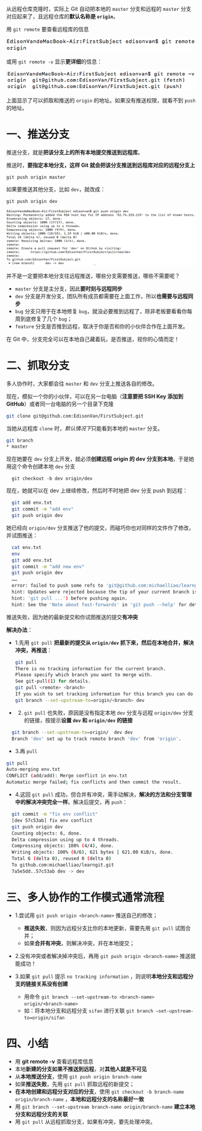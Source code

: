 从远程仓库克隆时，实际上 Git 自动把本地的 `master` 分支和远程的 `master` 分支对应起来了，且远程仓库的**默认名称是 `origin`**。

用 `git remote` 要查看远程库的信息

![14-1](../assets/14-1.png)

或用 `git remote -v` 显示**更详细**的信息：

![14-2](../assets/14-2.png)

上面显示了可以抓取和推送的 `origin` 的地址。如果没有推送权限，就看不到 `push` 的地址。

# 一、推送分支

推送分支，就是**把该分支上的所有本地提交推送到远程库**。

推送时，**要指定本地分支，这样 Git 就会把该分支推送到远程库对应的远程分支上**

```
git push origin master
```

如果要推送其他分支，比如 `dev`，就改成：

```
git push origin dev
```

![14-3](../assets/14-3.png)

并不是一定要把本地分支往远程推送，哪些分支需要推送，哪些不需要呢？

- `master` 分支是主分支，因此**要时刻与远程同步**
- `dev` 分支是开发分支，团队所有成员都需要在上面工作，所以**也需要与远程同步**
- `bug` 分支只用于在本地修复 `bug`，就没必要推到远程了，除非老板要看看你每周到底修复了几个 `bug`；
- `feature` 分支是否推到远程，取决于你是否和你的小伙伴合作在上面开发。

在 Git 中，分支完全可以在本地自己藏着玩，是否推送，视你的心情而定！

# 二、抓取分支

多人协作时，大家都会往 `master` 和 `dev` 分支上推送各自的修改。

现在，模拟一个你的小伙伴，可以在另一台电脑（**注意要把 SSH Key 添加到 GitHub**）或者同一台电脑的另一个目录下克隆

```bash
git clone git@github.com:EdisonVan/FirstSubject.git
```

当她从远程库 `clone` 时，*默认情况下*只能看到本地的 `master` 分支。

```bash
git branch
* master
```

现在她要在 `dev` 分支上开发，就必须**创建远程 origin 的 dev 分支到本地**，于是她用这个命令创建本地 `dev` 分支

```
  git checkout -b dev origin/dev
```

现在，她就可以在 dev 上继续修改，然后时不时地把 dev 分支 push 到远程：

```bash
  git add env.txt
  git commit -m "add env"
  git push origin dev
```

她已经向 `origin/dev` 分支推送了他的提交，而碰巧你也对同样的文件作了修改，并试图推送：

```bash
  cat env.txt
  env
  git add env.txt
  git commit -m "add new env"
  git push origin dev
  ……
  error: failed to push some refs to 'git@github.com:michaelliao/learngit.git'
  hint: Updates were rejected because the tip of your current branch is behind
  hint: 'git pull ...') before pushing again.
  hint: See the 'Note about fast-forwards' in 'git push --help' for details.
```

推送失败，因为她的最新提交和你试图推送的提交**有冲突**

**解决办法**：

- 1.先用 `git pull` **把最新的提交从 `origin/dev` 抓下来，然后在本地合并，解决冲突，再推送**：
  ```bash
  git pull
  There is no tracking information for the current branch.
  Please specify which branch you want to merge with.
  See git-pull(1) for details.
  git pull <remote> <branch>
  If you wish to set tracking information for this branch you can do so with:
  git branch --set-upstream-to=origin/<branch> dev
  ```
- 2. `git pull` 也失败，原因是没有指定本地 `dev` 分支与远程 `origin/dev` 分支的链接，按提示**设置 `dev` 和 `origin/dev` 的链接**

```bash
  git branch --set-upstream-to=origin/  dev dev
  Branch 'dev' set up to track remote branch 'dev' from 'origin'.
```

- 3.再 `pull`

```bash
git pull
Auto-merging env.txt
CONFLICT (add/add): Merge conflict in env.txt
Automatic merge failed; fix conflicts and then commit the result.
```

- 4.这回 `git pull` 成功，但合并有冲突，需手动解决，**解决的方法和分支管理中的解决冲突完全一样**。解决后提交，再 `push`：

```bash
  git commit -m "fix env conflict"
  [dev 57c53ab] fix env conflict
  git push origin dev
  Counting objects: 6, done.
  Delta compression using up to 4 threads.
  Compressing objects: 100% (4/4), done.
  Writing objects: 100% (6/6), 621 bytes | 621.00 KiB/s, done.
  Total 6 (delta 0), reused 0 (delta 0)
  To github.com:michaelliao/learngit.git
  7a5e5dd..57c53ab dev -> dev
```

# 三、多人协作的工作模式通常流程

- 1.尝试用 `git push origin <branch-name>` 推送自己的修改；

  - **推送失败**，则因为远程分支比你的本地更新，需要先用 `git pull` 试图合并；
  - 如果**合并有冲突**，则解决冲突，并在本地提交；

- 2.没有冲突或者解决掉冲突后，再用 `git push origin <branch-name>` 推送就能成功！

- 3.如果 `git pull` 提示 `no tracking information` ，则说明**本地分支和远程分支的链接关系没有创建**
  - 用命令 `git branch --set-upstream-to <branch-name> origin/<branch-name>`
  - 如：将本地分支和远程分支 `sifan` 进行关联 `git branch –set-upstream-to=origin/sifan`

# 四、小结

- 用 **git remote -v** 查看远程库信息
- 本地**新建的分支如果不推送到远程**，对**其他人就是不可见**
- 从**本地推送分支**，使用 `git push origin branch-name`
- 如果**推送失败**，先用 `git pull` 抓取远程的新提交；
- **在本地创建和远程分支对应的分支**，使用 `git checkout -b branch-name origin/branch-name` ，**本地和远程分支的名称最好一致**
- 用 `git branch --set-upstream branch-name origin/branch-name` **建立本地分支和远程分支的关联**
- 用 `git pull` 从远程抓取分支，如果有冲突，要先处理冲突。
